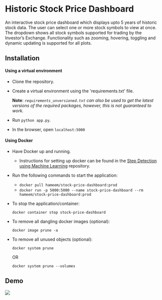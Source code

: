 # Historic Stock Price Dashboard

An interactive stock price dashboard which displays upto 5 years of historic stock data.
The user can select one or more stock symbols to view at once.
The dropdown shows all stock symbols supported for trading by the Investor’s Exchange.
Functionality such as zooming, hovering, toggling and dynamic updating is supported for all plots.

## Installation

#### Using a virtual environment

- Clone the repository.

- Create a virtual environment using the 'requirements.txt' file.

    <b>Note</b>: <i>`requirements_unversioned.txt` can also be used to get the latest versions of the required packages, 
    however, this is not guaranteed to work.</i>

- Run `python app.py`.

- In the browser, open `localhost:5000`

#### Using Docker

- Have Docker up and running.
    - Instructions for setting up docker can be found in the 
    [Step Detection using Machine Learning](https://github.com/Hameem1/Step-Detection-using-Machine-Learning#setting-up-docker) 
    repository.

- Run the following commands to start the application:
    - `docker pull hameem/stock-price-dashboard:prod`
    - `docker run -p 5000:5000 --name stock-price-dashboard --rm hameem/stock-price-dashboard:prod`

- To stop the application/container:
 
    `docker container stop stock-price-dashboard`
    
- To remove all dangling docker images (optional):

    `docker image prune -a`
    
- To remove all unused objects (optional):
    
    `docker system prune`
    
    OR
    
    `docker system prune --volumes`
    

## Demo

![](https://i.imgur.com/eGwD3AF.gif)